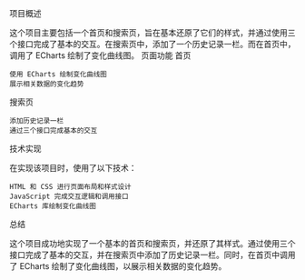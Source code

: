 项目概述

这个项目主要包括一个首页和搜索页，旨在基本还原了它们的样式，并通过使用三个接口完成了基本的交互。在搜索页中，添加了一个历史记录一栏。而在首页中，调用了 ECharts 绘制了变化曲线图。
页面功能
首页

    使用 ECharts 绘制变化曲线图
    展示相关数据的变化趋势

搜索页

    添加历史记录一栏
    通过三个接口完成基本的交互

技术实现

在实现该项目时，使用了以下技术：

    HTML 和 CSS 进行页面布局和样式设计
    JavaScript 完成交互逻辑和调用接口
    ECharts 库绘制变化曲线图

总结

这个项目成功地实现了一个基本的首页和搜索页，并还原了其样式。通过使用三个接口完成了基本的交互，并在搜索页中添加了历史记录一栏。同时，在首页中调用了 ECharts 绘制了变化曲线图，以展示相关数据的变化趋势。
